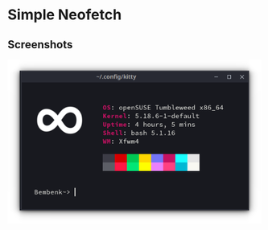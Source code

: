 # Simple Neofetch




## Screenshots
<img src="https://github.com/bembenk18/dotfile/blob/main/.config/neofetch/Screenshoot.png?raw=true" alt="img">

